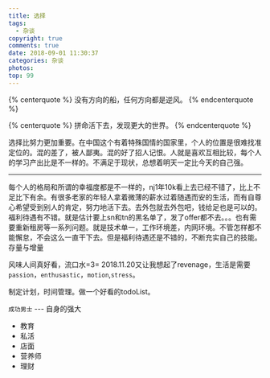 ```yaml
---
title: 选择
tags:
  - 杂谈
copyright: true
comments: true
date: 2018-09-01 11:30:37
categories: 杂谈
photos:
top: 99
---
```


{% centerquote %} 
没有方向的船，任何方向都是逆风。
{% endcenterquote %} 

{% centerquote %} 
拼命活下去，发现更大的世界。
{% endcenterquote %} 

选择比努力更加重要。在中国这个有着特殊国情的国家里，个人的位置是很难找准定位的。混的差了，被人鄙夷。混的好了招人记恨。人就是喜欢互相比较，每个人的学习产出比是不一样的。不满足于现状，总想着明天一定比今天的自己强。

--- 
<!--more-->

每个人的格局和所谓的幸福度都是不一样的，nj1年10k看上去已经不错了，比上不足比下有余。有很多老家的年轻人拿着微薄的薪水过着随遇而安的生活，而有自尊心希望受到别人的肯定，努力地活下去。去外包就去外包吧，钱给足也是可以的。福利待遇有不错。就是估计要上sn和tn的黑名单了，发了offer都不去。。。也有需要重新租房等一系列问题。就是技术单一，工作环境差，内网环境。不管怎样都不能懈怠，不会这么一直干下去。但是福利待遇还是不错的，不断充实自己的技能。存量与增量

风味人间真好看，流口水=3=
2018.11.20又让我想起了revenage，生活是需要`passion`，`enthusastic`，`motion`,`stress`。

制定计划，时间管理。做一个好看的todoList。

`成功男士` --- 自身的强大
- 教育
- 私活
- 店面
- 营养师
- 理财